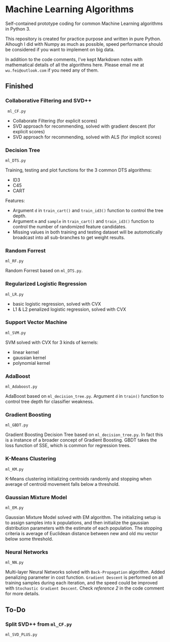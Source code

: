 # Machine Learning Algorithms

Self-contained prototype coding for common Machine Learning algorithms in Python 3. 

This repository is created for practice purpose and written in pure Python. Alhough I did with Numpy as much as possible, speed performance should be considered if you want to implement on big data.

In addition to the code comments, I've kept Markdown notes with mathematical details of all the algorithms here. Please email me at `wu.fei@outlook.com` if you need any of them.

## Finished

### Collaborative Filtering and SVD++

` ml_CF.py`
 
- Collaborate Filtering (for explicit scores)
- SVD approach for recommending, solved with gradient descent (for explicit scores)
- SVD approach for recommending, solved with ALS (for implicit scores)

### Decision Tree

`ml_DTS.py`

Training, testing and plot functions for the 3 common DTS algorithms:
- ID3
- C45
- CART

Features:
- Argument `d` in `train_cart()` and `train_id3()` function to control the tree depth.
- Argument `m` and `sample` in `train_cart()` and `train_id3()` function to control the number of randomized feature candidates.
- Missing values in both training and testing dataset will be automotically broadcast into all sub-branches to get weight results.

### Random Forrest

`ml_RF.py`

Random Forrest based on `ml_DTS.py`.

### Regularized Logistic Regression

`ml_LR.py`

- basic logistic regression, solved with CVX
- L1 & L2 penalized logistic regression, solved with CVX

### Support Vector Machine

`ml_SVM.py`

SVM solved with CVX for 3 kinds of kernels:
- linear kernel
- gaussian kernel
- polynomial kernel

### AdaBoost

`ml_Adaboost.py`

AdaBoost based on `ml_decision_tree.py`. Argument `d` in `train()` function to control tree depth for classifier weakness.

### Gradient Boosting 

`ml_GBDT.py`

Gradient Boosting Decision Tree based on `ml_decision_tree.py`. In fact this is a instance of a broader concept of Gradient Boosting. GBDT takes the loss function of SSE, which is common for regression trees.

### K-Means Clustering

`ml_KM.py`

K-Means clustering initializing centroids randomly and stopping when average of centroid movement falls below a threshold.

### Gaussian Mixture Model

`ml_EM.py`

Gaussian Mixture Model solved with EM algorithm. The initializing setup is to assign samples into k populations, and then initialize the gaussian distribution parameters with the estimate of each population. The stopping criteria is average of Euclidean distance between new and old mu vector below some threshold.

### Neural Networks

`ml_NN.py`

Multi-layer Neural Networks solved with `Back-Propagation` algorithm. Added penalizing parameter in cost function. `Gradient Descent` is performed on all training samples during each iteration, and the speed could be improved with `Stochastic Gradient Descent`. Check *reference 2* in the code comment for more details.

## To-Do 

### Split SVD++ from `ml_CF.py`

`ml_SVD_PLUS.py`

